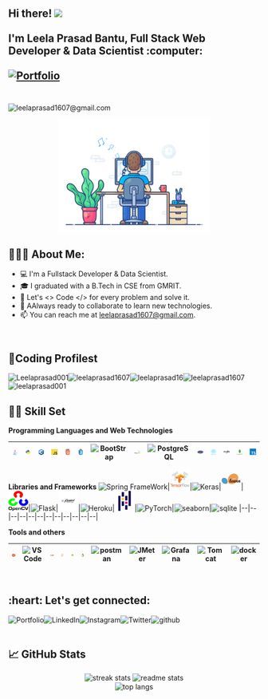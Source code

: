 <h2 align="left">
 <abc>
  <br>Hi there! <img src="https://user-images.githubusercontent.com/42378118/110234147-e3259600-7f4e-11eb-95be-0c4047144dea.gif" width="30"><br>
  <br> I'm Leela Prasad Bantu, Full Stack Web Developer & Data Scientist :computer:<br>
  <br>  <a href="https://leelaprasadbantu.vercel.app/" target="_blank"><img alt="Portfolio" src="https://img.shields.io/badge/portfolio-%23ff6347.svg?&style=for-the-badge&logo=About.me&logoColor=white" height="30px"/></a>  <br>
  <br>
 </abc>
</h2> 

<p align="left"> <img src="https://komarev.com/ghpvc/?username=Leelaprasad001&label=Profile%20views&color=0e75b6&style=flat" alt="leelaprasad1607@gmail.com" /> </p>

<div align="center"  width="50">

<img src="https://raw.githubusercontent.com/Leelaprasad001/Leelaprasad001/main/images/dev-working_rounded.gif" href="https://github.com/sLeelaprasad001" alt="CoDiNg RocKs"  width="60%"/><br> 



</div>

<div align = "left">
   <h2 align="left">👨🏻‍💻 About Me:</h2>
   
   - 💻 I'm a Fullstack Developer & Data Scientist.
   - 🎓 I graduated with a B.Tech in CSE from GMRIT.
   - 🧠 Let's <> Code </> for every problem and solve it.
   - 🚀 AAlways ready to collaborate to learn new technologies.
   - 📫 You can reach me at leelaprasad1607@gmail.com.
   <!--- ⚡ Fun fact:  I sometimes dream in code and wake up with solutions to problems I’ve been working on.-->
   <br>
 <h2 align="left">🚀Coding Profilest </></h2>
 <p>
  <a href="https://leetcode.com/LeelaPrasad001/" target="blank"><img align="left" src="https://img.shields.io/badge/-LeetCode-FFA116?style=for-the-badge&logo=LeetCode&logoColor=black" alt="Leelaprasad001"/></a>
  <a href="https://auth.geeksforgeeks.org/user/leelaprasad1607/practice" target="blank"><img align="left" src="https://img.shields.io/badge/GeeksforGeeks-298D46?style=for-the-badge&logo=geeksforgeeks&logoColor=white"  alt="leelaprasad1607"/></a>
  <a href="https://www.codechef.com/users/leelaprasad16" target="blank"><img align="left" src="https://img.shields.io/badge/-CodeChef-5B4638?style=for-the-badge&logo=CodeChef&logoColor=white" alt="leelaprasad16"/></a>
  <a href="https://www.hackerrank.com/leelaprasad1607?hr_r=1" target="blank"><img align="left" src="https://img.shields.io/badge/-Hackerrank-2EC866?style=for-the-badge&logo=HackerRank&logoColor=white"  alt="leelaprasad1607"/></a>
   <a href="https://www.kaggle.com/leelaprasad001" target="blank"><img align="left" src="https://img.shields.io/badge/Kaggle-3793EF?style=for-the-badge&logo=Kaggle&logoColor=white" alt="leelaprasad001"/></a>
</p>
   
</div>
 <br> <br>
<div align="left">
<h2 align="left"> 🧑‍💻 Skill Set</h2>
 
**Programming Languages and Web Technologies**

<img title="java" alt="Java" width="40px" src="https://raw.githubusercontent.com/devicons/devicon/master/icons/java/java-original.svg" />|<img title="Python" alt="Python" width="40px" src="https://raw.githubusercontent.com/github/explore/master/topics/python/python.png" />|<img title="C++" alt="C++" width="40px" src="https://raw.githubusercontent.com/devicons/devicon/master/icons/cplusplus/cplusplus-original.svg" />|<img alt="JS" title="JavaScript" width="40px" src="https://raw.githubusercontent.com/github/explore/master/topics/javascript/javascript.png"/>|<img alt="HTML" title="HTML" width="40px" src="https://raw.githubusercontent.com/devicons/devicon/master/icons/html5/html5-original-wordmark.svg"/>|<img alt="CSS" title="CSS" width="40px" src="https://raw.githubusercontent.com/devicons/devicon/master/icons/css3/css3-original-wordmark.svg"/>|<img alt="BootStrap" title="Bootstrap" width="40px" src="https://upload.wikimedia.org/wikipedia/commons/thumb/b/b2/Bootstrap_logo.svg/768px-Bootstrap_logo.svg.png"/>|<img alt="SQl" title="SQL" width="40px" src="https://raw.githubusercontent.com/devicons/devicon/master/icons/mysql/mysql-original-wordmark.svg"/>|<img alt="PostgreSQL" title="PostgreSQL" width="40px" src="https://github.com/user-attachments/assets/f05d4501-79a1-44aa-9944-b516e0012a9d"/>|<img alt="php" title="php" width="40px" src="https://raw.githubusercontent.com/devicons/devicon/master/icons/php/php-original.svg"/>|<img alt="react" title="react" width="40px" src="https://raw.githubusercontent.com/devicons/devicon/master/icons/react/react-original-wordmark.svg"/>|<img alt="node" title="node" width="40px" src="https://raw.githubusercontent.com/devicons/devicon/master/icons/nodejs/nodejs-original-wordmark.svg"/>|<img alt="mongodb" title="mongodb" width="40px" src="https://raw.githubusercontent.com/devicons/devicon/master/icons/mongodb/mongodb-original-wordmark.svg"/>|<img alt="typescript" title="typescript" width="40px" src="https://raw.githubusercontent.com/devicons/devicon/master/icons/typescript/typescript-original.svg"/>
|--|--|--|--|--|--|--|--|--|--|--|--|--|--|

**Libraries and Frameworks**
<img title="Spring FrameWork" alt="Spring FrameWork" width="40px" src="https://github.com/user-attachments/assets/1f033207-7c9a-4727-82f5-967e501f12cd" />|<img title="TensorFlow" alt="TensorFlow" width="40px" src="https://raw.githubusercontent.com/github/explore/master/topics/tensorflow/tensorflow.png">|<img title="Keras" alt="Keras" width="40px" src="https://upload.wikimedia.org/wikipedia/commons/thumb/a/ae/Keras_logo.svg/240px-Keras_logo.svg.png">|<img title="Scikit-Learn" alt="Scikit Learn" width="40px" src="https://raw.githubusercontent.com/github/explore/master/topics/scikit-learn/scikit-learn.png">|<img title="OpenCV" alt="OpenCV" width="40px" src="https://raw.githubusercontent.com/github/explore/master/topics/opencv/opencv.png">|<img title="Flask" alt="Flask" width="40px" src="https://blog.paperspace.com/content/images/2019/11/flasklogo.jpg"/>|<img title="jQuery" alt="jQuery" width="40px" src="https://raw.githubusercontent.com/github/explore/master/topics/jquery/jquery.png"/>|<img title="Heruko" alt="Heroku" width="40px" src="https://www.vectorlogo.zone/logos/heroku/heroku-icon.svg"/>|<img title="Pandas" alt="Pandas" width="40px" src="https://raw.githubusercontent.com/devicons/devicon/2ae2a900d2f041da66e950e4d48052658d850630/icons/pandas/pandas-original.svg"/>|<img title="PyTorch" alt="PyTorch" width="40px" src="https://www.vectorlogo.zone/logos/pytorch/pytorch-icon.svg"/>|<img title="seaborn" alt="seaborn" width="40px" src="https://seaborn.pydata.org/_images/logo-mark-lightbg.svg"/>|<img title="sqlite" alt="sqlite" width="40px" src="https://www.vectorlogo.zone/logos/sqlite/sqlite-icon.svg"/>
|--|--|--|--|--|--|--|--|--|--|--|--|


**Tools and others**

<img title="Ubuntu" alt="Ubuntu" width="40px" src="https://raw.githubusercontent.com/github/explore/master/topics/ubuntu/ubuntu.png">|<img title="VS Code" alt="VS Code" width="40px" src="https://img.icons8.com/fluent/48/000000/visual-studio-code-2019.png">|<img title="git" alt="git" width="40px" src="https://raw.githubusercontent.com/github/explore/master/topics/git/git.png">|<img title="Jupyter Notebook" alt="Jupyter" width="40px" src="https://raw.githubusercontent.com/github/explore/master/topics/jupyter-notebook/jupyter-notebook.png">|<img title="Android"  alt="Android" width="40px" src="https://raw.githubusercontent.com/devicons/devicon/master/icons/android/android-original-wordmark.svg">|<img title="linux"  alt="linux" width="40px" src="https://raw.githubusercontent.com/devicons/devicon/master/icons/linux/linux-original.svg">|<img title="postman"  alt="postman" width="40px" src="https://camo.githubusercontent.com/a13ca5b988ada41839ebe4f88455e63419a1b56fcb5eda207794cd1649a61d2c/68747470733a2f2f7777772e766563746f726c6f676f2e7a6f6e652f6c6f676f732f676574706f73746d616e2f676574706f73746d616e2d69636f6e2e737667">|<img title="JMeter" alt="JMeter" width="40px" src="https://github.com/Leelaprasad001/Leelaprasad001/assets/76583080/744c74f3-4fac-43ea-a521-d31e938b1f50">|<img title="Grafana" alt="Grafana" width="40px" src="https://github.com/Leelaprasad001/Leelaprasad001/assets/76583080/9bef9975-695c-455f-813e-ba337a45d34e">|<img title="Tomcat" alt="Tomcat" width="40px" src="https://github.com/Leelaprasad001/Leelaprasad001/assets/76583080/374ee0c9-fd9f-4ad4-aa8e-0d3622889823">|<img title="docker" alt="docker" width="40px" src="https://github.com/user-attachments/assets/1e9392d6-b31a-4208-a7b9-858a4ff0d3f5"/>
|--|--|--|--|--|--|--|--|--|--|--|
<br>

</div>

<h2 align="left">:heart: Let's get connected:</h2>

<p>
 <a href="https://leelaprasadbantu.vercel.app/" target="_blank"><img align="left" alt="Portfolio" src="https://img.shields.io/badge/portfolio-%23ff6347.svg?&style=for-the-badge&logo=About.me&logoColor=white"/></a> 
 <a href="https://www.linkedin.com/in/leela-prasad-bantu-73362824a/" target="_blank"><img align="left" alt="LinkedIn" src="https://img.shields.io/badge/linkedin-%230077B5.svg?&style=for-the-badge&logo=linkedin&logoColor=white" /></a> 
  <a href="https://www.instagram.com/leelaprasad_bantu/" target="_blank"><img align="left" alt="Instagram" src="https://img.shields.io/badge/Instagram-E4405F?style=for-the-badge&logo=instagram&logoColor=white" /></a>
 <a href="https://twitter.com/LeelaPrasad01?t=V_KgOynxcuguFrDOWHrL4Q&s=08" target="_blank"><img align="left" alt="Twitter" src="https://img.shields.io/badge/twitter-%231DA1F2.svg?&style=for-the-badge&logo=twitter&logoColor=white" /></a>    
 <a href="https://github.com/Leelaprasad001" target="_blank"><img align="left" src=https://img.shields.io/badge/github-%2324292e.svg?&style=for-the-badge&logo=github&logoColor=white alt=github style="margin-bottom: 5px" /></a>
</p>

<br><br>
<div align="center" >
 <h2 align="left">📈 GitHub Stats</h2>
 <div align=center>
  <img src="https://streak-stats.demolab.com/?user=Leelaprasad001&count_private=true&theme=react&border_radius=10" alt="streak stats"/>
  <img src="https://github-readme-stats.vercel.app/api?username=Leelaprasad001&show_icons=true&theme=react&rank_icon=github&border_radius=10" alt="readme stats" /> <br/>
  <img width=300 align="center" src="https://github-readme-stats.vercel.app/api/top-langs/?username=Leelaprasad001&hide=HTML&langs_count=8&layout=compact&theme=react&border_radius=10&size_weight=0.5&count_weight=0.5&exclude_repo=github-readme-stats" alt="top langs" />
</div>

 <!--<img  src="https://github-readme-stats.vercel.app/api/top-langs?username=Leelaprasad001&show_icons=true&locale=en&layout=compact" /><br><br>
 <img  src="https://github-readme-stats.vercel.app/api?username=Leelaprasad001&show_icons=true&count_private=true"/> <br>-->

<br/>  
 <!--
<hr></hr>

**Code Cycle**<br>

<img src="https://raw.githubusercontent.com/Tarikul-Islam-Anik/Animated-Fluent-Emojis/master/Emojis/Smilies/Face%20with%20Spiral%20Eyes.png" width="10%" alt="Broken system!"/>
&nbsp;&nbsp;&nbsp;&nbsp;&nbsp;
<img src="https://raw.githubusercontent.com/Tarikul-Islam-Anik/Animated-Fluent-Emojis/master/Emojis/Smilies/Relieved%20Face.png" width="10%" alt="It's working!"/>
&nbsp;&nbsp;&nbsp;&nbsp;&nbsp;
<img src="https://raw.githubusercontent.com/Tarikul-Islam-Anik/Animated-Fluent-Emojis/master/Emojis/Smilies/Astonished%20Face.png" width="10%" alt="It's working but you don't know how!"/><br>

-->

</div>
